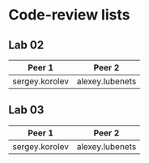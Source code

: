 # Code-review lists

## Lab 02

| Peer 1                    | Peer 2                |
| ------------------------- | --------------------- |
| sergey.korolev            | alexey.lubenets       |


## Lab 03

| Peer 1                    | Peer 2                |
| ------------------------- | --------------------- |
| sergey.korolev            | alexey.lubenets       |
